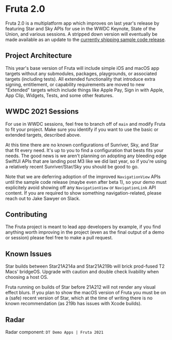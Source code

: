 # Fruta 2.0 

Fruta 2.0 is a multiplatform app which improves on last year's release by featuring Star and Sky APIs for use in the WWDC Keynote, State of the Union, and various sessions. A stripped down version will eventually be made available as an update to the [currently shipping sample code release](https://developer.apple.com/documentation/swiftui/fruta_building_a_feature-rich_app_with_swiftui).

## Project Architecture

This year's base version of Fruta will include simple iOS and macOS app targets without any submodules, packages, playgrounds, or associated targets (including tests). All extended functionality that introduce extra signing, entitlement, or capability requirements are moved to new "Extended" targets which include things like Apple Pay, Sign in with Apple, App Clip, Widgets, Tests, and some other features.

## WWDC 2021 Sessions

For use in WWDC sessions, feel free to branch off of `main` and modify Fruta to fit your project. Make sure you identify if you want to use the basic or extended targets, described above.

At this time there are no known configurations of Sunriver, Sky, and Star that fit every need. It's up to you to find a configuration that bests fits your needs. The good news is we aren't planning on adopting any bleeding edge SwiftUI APIs that are landing post M3 like we did last year, so if you're using a relatively recent Sunriver/Star/Sky you should be good to go.

Note that we are deferring adoption of the improved `NavigationView` APIs until the sample code release (maybe even after beta 1), so your demo must explicitely avoid showing off any `NavigationView` or `NavigationLink` API content. If you are required to show something navigation-related, please reach out to Jake Sawyer on Slack.

## Contributing

The Fruta project is meant to lead app developers by example, if you find anything worth improving in the project (even as the final output of a demo or session) please feel free to make a pull request.

## Known Issues

Star builds between Star21A214a and Star21A219b will brick prod-fused T2 Macs' bridgeOS. Upgrade with caution and double check livability when choosing a host OS.

Fruta running on builds of Star before 21A212 will not render any visual effect blurs. If you plan to show the macOS version of Fruta you must be on a (safe) recent version of Star, which at the time of writing there is no known recommendation (as 219b has issues with Xcode builds).

## Radar

Radar component: `DT Demo Apps | Fruta 2021`
